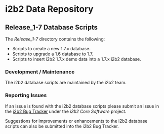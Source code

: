 # i2b2 Data Repository

## Release_1-7 Database Scripts
The *Release_1-7* directory contains the following:

* Scripts to create a new 1.7.x database.
* Scripts to upgrade a 1.6 database to 1.7.
* Scripts to insert i2b2 1.7.x demo data into a 1.7.x i2b2 database.


### Development / Maintenance
The i2b2 database scripts are maintained by the i2b2 team.


### Reporting Issues
If an issue is found with the i2b2 database scripts please submit an issue in the [i2b2 Bug Tracker](http://community.i2b2.org/jira/secure/Dashboard.jspa "i2b2 Bug Tracker") under the *i2b2 Core Software* project.

Suggestions for improvements or enhancements to the i2b2 database scripts can also be submitted into the i2b2 Bug Tracker.
